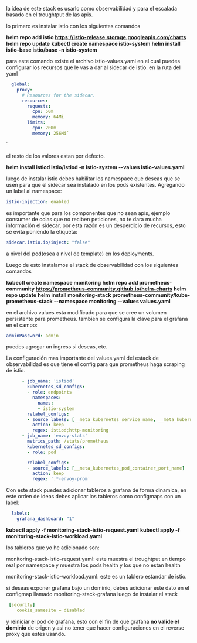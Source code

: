 la idea de este stack es usarlo como observabilidad y para el escalada basado en el troughtput de las apis.

lo primero es instalar istio con los siguientes comandos


**helm repo add istio https://istio-release.storage.googleapis.com/charts**
**helm repo update**
**kubectl create namespace istio-system**
**helm install istio-base istio/base -n istio-system**


para este comando existe el archivo istio-values.yaml en el cual puedes configurar los recursos que le vas a dar al sidecar de istio. en la ruta del yaml


```yaml
  global:
    proxy:
      # Resources for the sidecar.
      resources:
        requests:
          cpu: 50m
          memory: 64Mi
        limits:
          cpu: 200m
          memory: 256Mi`
```
`

el resto de los valores estan por defecto.

**helm install istiod istio/istiod -n istio-system --values istio-values.yaml**


luego de instalar istio debes habilitar los namespace que deseas que se usen para que el sidecar sea instalado en los pods existentes. Agregando un label al namespace:

```yaml
istio-injection: enabled
```

es importante que para los componentes que no sean apis, ejemplo consumer de colas que no reciben peticiones, no te dara mucha información el sidecar, por esta razón es un desperdicio de recursos, esto se evita poniendo la etiqueta:

```yaml
sidecar.istio.io/inject: "false"
```

a nivel del pod(osea a nivel de template) en los deployments.


Luego de esto instalamos el stack de observabilidad con los siguientes comandos

**kubectl create namespace monitoring**
**helm repo add prometheus-community https://prometheus-community.github.io/helm-charts**
**helm repo update**
**helm install monitoring-stack prometheus-community/kube-prometheus-stack --namespace monitoring --values values.yaml**

en el archivo values esta modificado para que se cree un volumen persistente para prometheus. 
tambien se configura la clave para el grafana en el campo:

```yaml
adminPassword: admin
```

puedes agregar un ingress si deseas, etc.

La configuración mas importante del values.yaml del estack de observabilidad es que tiene el config para que prometheus haga scraping de istio.

```yaml
      - job_name: 'istiod'
        kubernetes_sd_configs:
        - role: endpoints
          namespaces:
            names:
            - istio-system
        relabel_configs:
        - source_labels: [__meta_kubernetes_service_name, __meta_kubernetes_endpoint_port_name]
          action: keep
          regex: istiod;http-monitoring
      - job_name: 'envoy-stats'
        metrics_path: /stats/prometheus
        kubernetes_sd_configs:
        - role: pod

        relabel_configs:
        - source_labels: [__meta_kubernetes_pod_container_port_name]
          action: keep
          regex: '.*-envoy-prom'
```

Con este stack puedes adicionar tableros a grafana de forma dinamica, en este orden de ideas debes aplicar los tableros como configmaps con un label:

```yaml
  labels:
    grafana_dashboard: "1"
```

**kubectl apply -f monitoring-stack-istio-request.yaml**
**kubectl apply -f monitoring-stack-istio-workload.yaml**

los tableros que yo he adicionado son:

monitoring-stack-istio-request.yaml: este muestra el troughtput en tiempo real por namespace y muestra los pods health y los que no estan health


monitoring-stack-istio-workload.yaml: este es un tablero estandar de istio.


si deseas exponer grafana bajo un dominio, debes adicionar este dato en el configmap llamado monitoring-stack-grafana luego de instalar el stack

```yaml
 [security]
    cookie_samesite = disabled
```

y reiniciar el pod de grafana, esto con el fin de que grafana **no valide el dominio** de origen y asi no tener que hacer configuraciones en el reverse proxy que estes usando.








